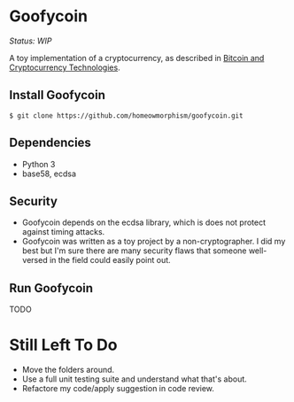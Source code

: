 # Goofycoin 

*Status: WIP*

A toy implementation of a cryptocurrency, as described in [Bitcoin and Cryptocurrency Technologies](http://bitcoinbook.cs.princeton.edu/).

## Install Goofycoin
```
$ git clone https://github.com/homeowmorphism/goofycoin.git
```

## Dependencies
- Python 3
- base58, ecdsa

## Security 
* Goofycoin depends on the ecdsa library, which is does not protect against timing attacks. 
* Goofycoin was written as a toy project by a non-cryptographer. I did my best but I'm sure there are many security flaws that someone well-versed in the field could easily point out. 

## Run Goofycoin
TODO

# Still Left To Do
- Move the folders around. 
- Use a full unit testing suite and understand what that's about. 
- Refactore my code/apply suggestion in code review.
